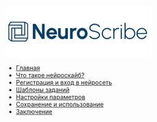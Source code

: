![](_media/logo170x60.svg)
* [Главная](/)
* [Что такое нейроскайб?](1.md) <!--- #1--->
* [Регистрация и вход в нейросеть](6.md) <!--- #6--->
* [Шаблоны заданий](2.md)
* [Настройки параметров](3.md) <!--- #3 --->
* [Сохранение и использование](4.md) <!--- #4 --->
* [Заключение](5.md) <!--- 5 --->